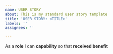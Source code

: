```yaml
---
name: USER STORY
about: This is my standard user story template
title: 'USER STORY: <TITLE>'
labels: ''
assignees: ''

---
```


As a **role** I can **capability** so that **received benefit**
